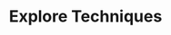 ---
title: 'Explore Techniques'
# description: 'Breaking out of the LEGO grid ...'
module_link: '/techs'
module_size: small

collections:
    - 
        title: 'Stud Shift'
        route: 'techs/offset/function:stud_shift'
        slug: 'stud_shift'
        collection: 'stud_shift'
    - 
        title: 'Stud Lift'
        route: 'techs/offset/function:stud_lift'
        slug: 'stud_lift'
        collection: 'stud_lift'
    - 
        title: 'Stud Tilt'
        route: 'techs/rotation/function:stud_tilt'
        slug: 'stud_tilt'
        collection: 'stud_tilt'
    - 
        title: 'Stud Twist'
        route: 'techs/rotation/function:stud_twist'
        slug: 'stud_twist'
        collection: 'stud_twist'
    - 
        title: 'Forms'
        route: 'techs/shape/function:shape_2D'
        slug: 'shape_2D'
        collection: 'shape_2D'
    - 
        title: 'Bodies'
        route: 'techs/shape/function:shape_3D'
        slug: 'shape_3D'
        collection: 'shape_3D'

stud_shift:
    items: 
        - '@taxonomy.function': 'stud_shift'

stud_lift:
    items: 
        - '@taxonomy.function': 'stud_lift'

stud_tilt:
    items: 
        '@taxonomy.function': stud_tilt

stud_twist:
    items: 
        '@taxonomy.function': stud_twist

shape_2D:
    items: 
        '@taxonomy.function': shape_2D

shape_3D:
    items: 
        '@taxonomy.function': shape_3D 

---